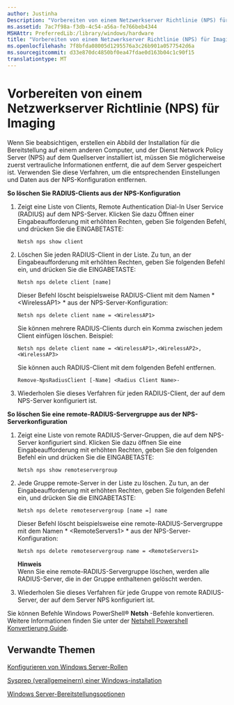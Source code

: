 ```yaml
---
author: Justinha
Description: "Vorbereiten von einem Netzwerkserver Richtlinie (NPS) für Imaging"
ms.assetid: 7ac7f98a-f3db-4c54-a56a-fe766beb4344
MSHAttr: PreferredLib:/library/windows/hardware
title: "Vorbereiten von einem Netzwerkserver Richtlinie (NPS) für Imaging"
ms.openlocfilehash: 7f8bfda08005d1295576a3c26b901a0577542d6a
ms.sourcegitcommit: d33e870dc4850bf0ea47fdae0d163b04c1c90f15
translationtype: MT
---
```

# <a name="prepare-a-network-policy-server-nps-for-imaging"></a>Vorbereiten von einem Netzwerkserver Richtlinie (NPS) für Imaging


Wenn Sie beabsichtigen, erstellen ein Abbild der Installation für die Bereitstellung auf einem anderen Computer, und der Dienst Network Policy Server (NPS) auf dem Quellserver installiert ist, müssen Sie möglicherweise zuerst vertrauliche Informationen entfernt, die auf dem Server gespeichert ist. Verwenden Sie diese Verfahren, um die entsprechenden Einstellungen und Daten aus der NPS-Konfiguration entfernen.

**So löschen Sie RADIUS-Clients aus der NPS-Konfiguration**

1.  Zeigt eine Liste von Clients, Remote Authentication Dial-In User Service (RADIUS) auf dem NPS-Server. Klicken Sie dazu Öffnen einer Eingabeaufforderung mit erhöhten Rechten, geben Sie folgenden Befehl, und drücken Sie die EINGABETASTE:

    ``` syntax
    Netsh nps show client
    ```

2.  Löschen Sie jeden RADIUS-Client in der Liste. Zu tun, an der Eingabeaufforderung mit erhöhten Rechten, geben Sie folgenden Befehl ein, und drücken Sie die EINGABETASTE:

    ``` syntax
    Netsh nps delete client [name]
    ```

    Dieser Befehl löscht beispielsweise RADIUS-Client mit dem Namen * &lt;WirelessAP1&gt; * aus der NPS-Server-Konfiguration:

    ``` syntax
    Netsh nps delete client name = <WirelessAP1>
    ```

    Sie können mehrere RADIUS-Clients durch ein Komma zwischen jedem Client einfügen löschen. Beispiel:

    ``` syntax
    Netsh nps delete client name = <WirelessAP1>,<WirelessAP2>,<WirelessAP3>
    ```

    Sie können auch RADIUS-Client mit dem folgenden Befehl entfernen.

    ``` syntax
    Remove-NpsRadiusClient [-Name] <Radius Client Name>-
    ```

3.  Wiederholen Sie dieses Verfahren für jeden RADIUS-Client, der auf dem NPS-Server konfiguriert ist.

**So löschen Sie eine remote-RADIUS-Servergruppe aus der NPS-Serverkonfiguration**

1.  Zeigt eine Liste von remote RADIUS-Server-Gruppen, die auf dem NPS-Server konfiguriert sind. Klicken Sie dazu öffnen Sie eine Eingabeaufforderung mit erhöhten Rechten, geben Sie den folgenden Befehl ein und drücken Sie die EINGABETASTE:

    ``` syntax
    Netsh nps show remoteservergroup
    ```

2.  Jede Gruppe remote-Server in der Liste zu löschen. Zu tun, an der Eingabeaufforderung mit erhöhten Rechten, geben Sie folgenden Befehl ein, und drücken Sie die EINGABETASTE:

    ``` syntax
    Netsh nps delete remoteservergroup [name =] name
    ```

    Dieser Befehl löscht beispielsweise eine remote-RADIUS-Servergruppe mit dem Namen * &lt;RemoteServers1&gt; * aus der NPS-Server-Konfiguration:

    ``` syntax
    Netsh nps delete remoteservergroup name = <RemoteServers1>
    ```

    **Hinweis**  
    Wenn Sie eine remote-RADIUS-Servergruppe löschen, werden alle RADIUS-Server, die in der Gruppe enthaltenen gelöscht werden.

     

3.  Wiederholen Sie dieses Verfahren für jede Gruppe von remote RADIUS-Server, der auf dem Server NPS konfiguriert ist.

Sie können Befehle Windows PowerShell® **Netsh** -Befehle konvertieren. Weitere Informationen finden Sie unter der [Netshell Powershell Konvertierung Guide](http://go.microsoft.com/fwlink/?LinkId=234734).

## <a name="span-idrelatedtopicsspanrelated-topics"></a><span id="related_topics"></span>Verwandte Themen


[Konfigurieren von Windows Server-Rollen](configure-windows-server-roles.md)

[Sysprep (verallgemeinern) einer Windows-installation](sysprep--generalize--a-windows-installation.md)

[Windows Server-Bereitstellungsoptionen](windows-server-deployment-options.md)

 

 






